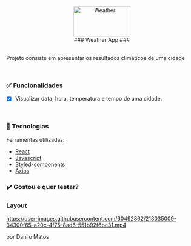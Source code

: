 <div align="center"> 
<img class="emoji" src="https://img.freepik.com/premium-vector/outline-weather-icon-set-transparent-forecast-icons-outline-weather-pictogram-collection-cloud-sun-rain-wind-symbol_570901-29.jpg?w=2000" width="150" height="80" emoji-code="Weather" alt="Weather" />
</div>

<div align="center">   
  ### Weather App ### 
</div>

</br>

Projeto consiste em apresentar os resultados climáticos de uma cidade

</br>

### ✅ Funcionalidades

- [x] Visualizar data, hora, temperatura e tempo de uma cidade.

</br>

### 🔧 Tecnologias

<p>Ferramentas utilizadas:</p>

- [React](https://pt-br.reactjs.org/)
- [Javascript](https://www.javascript.com/)
- [Styled-components](https://styled-components.com/)
- [Axios](https://axios-http.com/docs/intro)


### ✔️ Gostou e quer testar? 


### Layout 

https://user-images.githubusercontent.com/60492862/213035009-34300f65-a20c-4f75-8ad6-551b92f6bc31.mp4


por Danilo Matos
